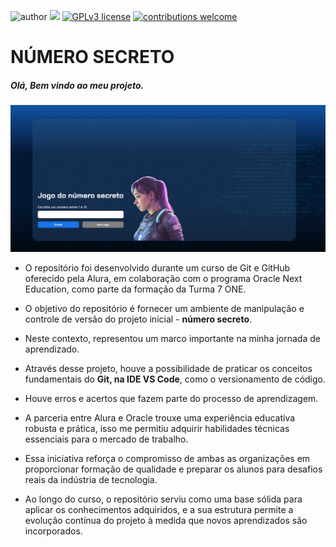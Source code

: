 ![author](https://img.shields.io/badge/author-OLIVER-red.svg) [![](https://img.shields.io/badge/html5+-blue.svg)](https://developer.mozilla.org/en-US/docs/Glossary/HTML5) [![GPLv3 license](https://img.shields.io/badge/License-GPLv3-blue.svg)](http://perso.crans.org/besson/LICENSE.html) [![contributions welcome](https://img.shields.io/badge/contributions-welcome-brightgreen.svg?style=flat)](https://github.com/geversonoliver)


# NÚMERO SECRETO
##### Olá, Bem vindo ao meu projeto.
![image](https://github.com/GeversonOliver/numero-secerto__oracle_next_education_t7one/blob/main/numero-secreto.png)

* O repositório foi desenvolvido durante um curso de Git e GitHub oferecido pela Alura, em colaboração com o programa Oracle Next Education, como parte da formação da Turma 7 ONE.
  
* O objetivo do repositório é fornecer um ambiente de manipulação e controle de versão do projeto inicial - **número secreto**.
  
* Neste contexto, representou um marco importante na minha jornada de aprendizado.
  
* Através desse projeto, houve a possibilidade de praticar os conceitos fundamentais do **Git, na IDE VS Code**, como o versionamento de código.
  
* Houve erros e acertos que fazem parte do processo de aprendizagem.
  
* A parceria entre Alura e Oracle trouxe uma experiência educativa robusta e prática, isso me permitiu adquirir habilidades técnicas essenciais para o mercado de trabalho.
  
* Essa iniciativa reforça o compromisso de ambas as organizações em proporcionar formação de qualidade e preparar os alunos para desafios reais da indústria de tecnologia.
  
* Ao longo do curso, o repositório serviu como uma base sólida para aplicar os conhecimentos adquiridos, e a sua estrutura permite a evolução contínua do projeto à medida que novos aprendizados são incorporados.

